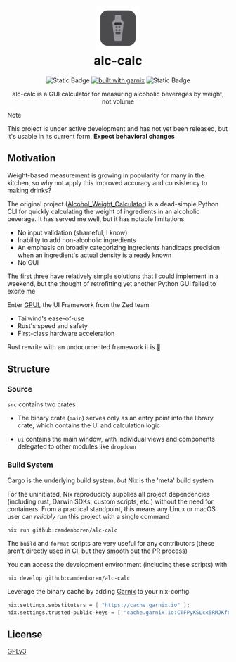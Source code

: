<h1 align="center">
    <img src="./img/brand/app-icon@2x.png" width="100" alt="Logo"><br/>
    alc-calc
</h1>

<div align="center">

![Static Badge](https://img.shields.io/badge/Platforms-Linux,_macOS-forestgreen?style=for-the-badge)
[![built with garnix](https://img.shields.io/endpoint.svg?url=https%3A%2F%2Fgarnix.io%2Fapi%2Fbadges%2Fcamdenboren%2Falc-calc%3Fbranch%3Dmain&style=for-the-badge&color=grey&labelColor=grey)](https://garnix.io/repo/camdenboren/alc-calc)
![Static Badge](https://img.shields.io/badge/Powered_by_Nix-grey?logo=nixOS&logoColor=white&logoSize=auto&style=for-the-badge)

alc-calc is a GUI calculator for measuring alcoholic beverages by weight, not volume

</div>

> [!NOTE]
> This project is under active development and has not yet been released, but it's usable in its current form. **Expect behavioral changes**

## Motivation

Weight-based measurement is growing in popularity for many in the kitchen, so why not apply this improved accuracy and consistency to making drinks?

The original project ([Alcohol_Weight_Calculator]) is a dead-simple Python CLI for quickly calculating the weight of ingredients in an alcoholic beverage. It has served me well, but it has notable limitations

- No input validation (shameful, I know)
- Inability to add non-alcoholic ingredients
- An emphasis on broadly categorizing ingredients handicaps precision when an ingredient's actual density is already known
- No GUI

The first three have relatively simple solutions that I could implement in a weekend, but the thought of retrofitting yet another Python GUI failed to excite me

Enter [GPUI], the UI Framework from the Zed team

- Tailwind's ease-of-use
- Rust's speed and safety
- First-class hardware acceleration

Rust rewrite with an undocumented framework it is :moyai:

## Structure

### Source

`src` contains two crates

- The binary crate (`main`) serves only as an entry point into the library crate, which contains the UI and calculation logic

- `ui` contains the main window, with individual views and components delegated to other modules like `dropdown`

### Build System

Cargo is the underlying build system, _but_ Nix is the 'meta' build system

For the uninitiated, Nix reproducibly supplies all project dependencies (including rust, Darwin SDKs, custom scripts, etc.) without the need for containers. From a practical standpoint, this means any Linux or macOS user can _reliably_ run this project with a single command

```shell
nix run github:camdenboren/alc-calc
```

The `build` and `format` scripts are very useful for any contributors (these aren't directly used in CI, but they smooth out the PR process)

You can access the development environment (including these scripts) with

```shell
nix develop github:camdenboren/alc-calc
```

Leverage the binary cache by adding [Garnix] to your nix-config

```nix
nix.settings.substituters = [ "https://cache.garnix.io" ];
nix.settings.trusted-public-keys = [ "cache.garnix.io:CTFPyKSLcx5RMJKfLo5EEPUObbA78b0YQ2DTCJXqr9g=" ];
```

## License

[GPLv3]

[Alcohol_Weight_Calculator]: https://github.com/camdenboren/Alcohol_Weight_Calculator
[GPUI]: https://www.gpui.rs/
[Garnix]: https://garnix.io/
[GPLv3]: COPYING
